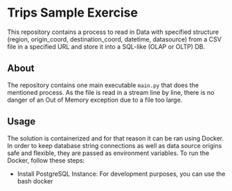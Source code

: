 # Trips Sample Exercise 

This repository contains a process to read in Data with specified structure (region, origin_coord, destination_coord, datetime, datasource) from a CSV file in a specified URL and store it into a SQL-like (OLAP or OLTP) DB.

## About

The repository contains one main executable `main.py` that does the mentioned process. As the file is read in a stream line by line, there is no danger of an Out of Memory exception due to a file too large.

## Usage

The solution is containerized and for that reason it can be ran using Docker. In order to keep database string connections as well as data source origins safe and flexible, they are passed as environment variables. To run the Docker, follow these steps:

  * Install PostgreSQL Instance: For development purposes, you can use the bash docker 
